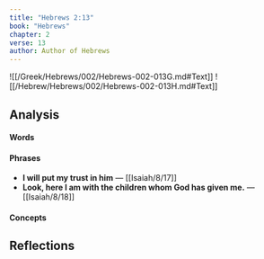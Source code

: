 ```yaml
---
title: "Hebrews 2:13"
book: "Hebrews"
chapter: 2
verse: 13
author: Author of Hebrews
---
```

![[/Greek/Hebrews/002/Hebrews-002-013G.md#Text]]
![[/Hebrew/Hebrews/002/Hebrews-002-013H.md#Text]]

## Analysis

#### Words

#### Phrases
- **I will put my trust in him** — [[Isaiah/8/17]]
- **Look, here I am with the children whom God has given me.** — [[Isaiah/8/18]]

#### Concepts

## Reflections
